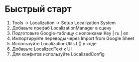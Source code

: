 # Быстрый старт

1. Tools → Localization → Setup Localization System
2. Добавьте префаб LocalizationManager в сцену
3. Подготовьте Google-таблицу с колонками Key | ru | en
4. Импортируйте переводы через Import from Google Sheet
5. Используйте LocalizationUtils.L() в коде
6. Добавьте LocalizedText к UI
7. Для конфигов используйте LocalizedConfig 
